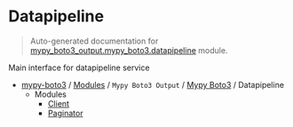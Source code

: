 # Datapipeline

> Auto-generated documentation for [mypy_boto3_output.mypy_boto3.datapipeline](https://github.com/vemel/mypy_boto3/blob/master/mypy_boto3_output/mypy_boto3/datapipeline/__init__.py) module.

Main interface for datapipeline service

- [mypy-boto3](../../../README.md#mypy_boto3) / [Modules](../../../MODULES.md#mypy-boto3-modules) / `Mypy Boto3 Output` / [Mypy Boto3](../index.md#mypy-boto3) / Datapipeline
    - Modules
        - [Client](client.md#client)
        - [Paginator](paginator.md#paginator)
